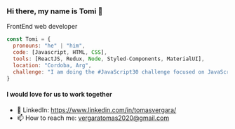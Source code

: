 ### Hi there, my name is Tomi 👋

FrontEnd web developer 


```javascript
const Tomi = {
  pronouns: "he" | "him",
  code: [Javascript, HTML, CSS],
  tools: [ReactJS, Redux, Node, Styled-Components, MaterialUI],
  location: "Cordoba, Arg",
  challenge: "I am doing the #JavaScript30 challenge focused on JavaScript Vanilla"
}
```

#### I would love for us to work together

- 👀 LinkedIn: https://www.linkedin.com/in/tomasvergara/
- 📫 How to reach me: vergaratomas2020@gmail.com
